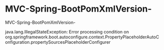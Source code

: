 # MVC-Spring-BootPomXmlVersion-
MVC-Spring-BootPomXmlVersion-

java.lang.IllegalStateException: Error processing condition on org.springframework.boot.autoconfigure.context.PropertyPlaceholderAutoConfiguration.propertySourcesPlaceholderConfigurer
